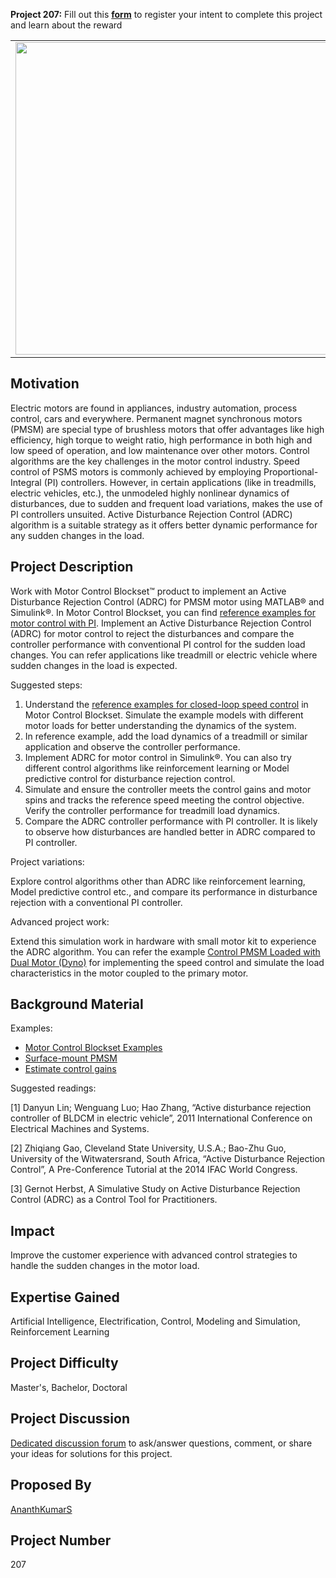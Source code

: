 **Project 207:** Fill out this <strong>[form](https://forms.office.com/Pages/ResponsePage.aspx?id=ETrdmUhDaESb3eUHKx3B5lOTzSa_A6lPqq2LJKzvpM5UMTBZRkc4UTRETjFERVRDWllQRE40OUFSQS4u)</strong> to  register your intent to complete this project and learn about the reward

<table>
<td><img src="https://gist.githubusercontent.com/robertogl/e0115dc303472a9cfd52bbbc8edb7665/raw/treadmill.jpg"  width=500 /></td>
<td><p><h1>Disturbance Rejection Control for PMSM Motors </h1></p>
<p> Implement Active Disturbance Rejection Control (ADRC) algorithm for closed-loop speed control system for a Permanent Magnet Synchronous Motors (PMSM).</p>
</table>

## Motivation

Electric motors are found in appliances, industry automation, process control, cars and everywhere. 
Permanent magnet synchronous motors (PMSM) are special type of brushless motors that offer advantages like high efficiency, high torque to weight ratio, high performance in both high and low speed of operation, and low maintenance over other motors.
Control algorithms are the key challenges in the motor control industry. Speed control of PSMS motors is commonly achieved by employing Proportional-Integral (PI) controllers. However, in certain applications (like in treadmills, electric vehicles, etc.), the unmodeled highly nonlinear dynamics of disturbances, due to sudden and frequent load variations, makes the use of PI controllers unsuited. Active Disturbance Rejection Control (ADRC) algorithm is a suitable strategy as it offers better dynamic performance for any sudden changes in the load. 

## Project Description

Work with Motor Control Blockset™ product to implement an Active Disturbance Rejection Control (ADRC) for PMSM motor using MATLAB® and Simulink®. In Motor Control Blockset, you can find [reference examples for motor control with PI](https://www.mathworks.com/help/mcb/gs/field-oriented-control-acim-using-quadrature-encoder.html). Implement an Active Disturbance Rejection Control (ADRC) for motor control to reject the disturbances and compare the controller performance with conventional PI control for the sudden load changes. You can refer applications like treadmill or electric vehicle where sudden changes in the load is expected.

Suggested steps:

1. Understand the [reference examples for closed-loop speed control](https://www.mathworks.com/help/mcb/gs/field-oriented-control-acim-using-quadrature-encoder.html) in Motor Control Blockset. Simulate the example models with different motor loads for better understanding the dynamics of the system. 
2. In reference example, add the load dynamics of a treadmill or similar application and observe the controller performance.
3. Implement ADRC for motor control in Simulink®. You can also try different control algorithms like reinforcement learning or Model predictive control for disturbance rejection control.
4. Simulate and ensure the controller meets the control gains and motor spins and tracks the reference speed meeting the control objective. Verify the controller performance for treadmill load dynamics.
5. Compare the ADRC controller performance with PI controller. It is likely to observe how disturbances are handled better in ADRC compared to PI controller.

Project variations:

Explore control algorithms other than ADRC like reinforcement learning, Model predictive control etc., and compare its performance in disturbance rejection with a conventional PI controller.

Advanced project work: 

Extend this simulation work in hardware with small motor kit to experience the ADRC algorithm.  You can refer the example [Control PMSM Loaded with Dual Motor (Dyno)](https://www.mathworks.com/help/mcb/gs/dual-motor-dyno-control-for-pmsm.html?searchHighlight=Control%20PMSM%20Loaded%20with%20Dual%20Motor&s_tid=srchtitle) for implementing the speed control and simulate the load characteristics in the motor coupled to the primary  motor.


## Background Material

Examples:
- [Motor Control Blockset Examples](https://www.mathworks.com/help/mcb/examples.html?s_tid=CRUX_topnav)
- [Surface-mount PMSM](https://www.mathworks.com/help/mcb/ref/surfacemountpmsm.html)
- [Estimate control gains](https://www.mathworks.com/help/mcb/gs/estimate-control-gains-from-motor-parameters.html)

Suggested readings:

[1] Danyun Lin; Wenguang Luo; Hao Zhang, “Active disturbance rejection controller of BLDCM in electric vehicle”, 2011 International Conference on Electrical Machines and Systems.

[2] Zhiqiang Gao, Cleveland State University, U.S.A.; Bao-Zhu Guo, University of the Witwatersrand, South Africa, “Active Disturbance Rejection Control”, A Pre-Conference Tutorial at the 2014 IFAC World Congress.

[3] Gernot Herbst, A Simulative Study on Active Disturbance Rejection Control (ADRC) as a Control Tool for Practitioners.


## Impact

Improve the customer experience with advanced control strategies to handle the sudden changes in the motor load.

## Expertise Gained 

Artificial Intelligence, Electrification, Control, Modeling and Simulation, Reinforcement Learning


## Project Difficulty

Master's, Bachelor, Doctoral

## Project Discussion

[Dedicated discussion forum](https://github.com/mathworks/MathWorks-Excellence-in-Innovation/discussions/38) to ask/answer questions, comment, or share your ideas for solutions for this project.

## Proposed By
[AnanthKumarS](https://github.com/AnanthKumarS)

## Project Number

207
